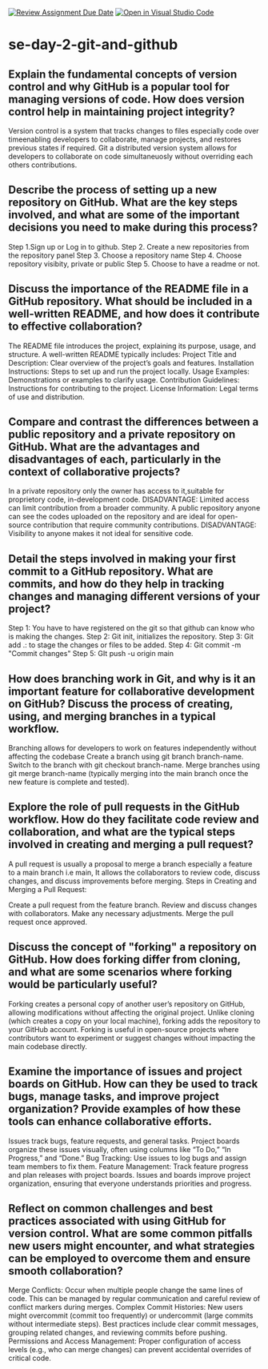 [![Review Assignment Due Date](https://classroom.github.com/assets/deadline-readme-button-22041afd0340ce965d47ae6ef1cefeee28c7c493a6346c4f15d667ab976d596c.svg)](https://classroom.github.com/a/8wgCKhpZ)
[![Open in Visual Studio Code](https://classroom.github.com/assets/open-in-vscode-2e0aaae1b6195c2367325f4f02e2d04e9abb55f0b24a779b69b11b9e10269abc.svg)](https://classroom.github.com/online_ide?assignment_repo_id=16875178&assignment_repo_type=AssignmentRepo)
# se-day-2-git-and-github
## Explain the fundamental concepts of version control and why GitHub is a popular tool for managing versions of code. How does version control help in maintaining project integrity?
Version control is a system that tracks changes to files especially code over timeenabling developers to collaborate, manage projects, and restores previous states if required. Git a distributed version system allows for developers
to collaborate on code simultaneuosly without overriding each others contributions.

## Describe the process of setting up a new repository on GitHub. What are the key steps involved, and what are some of the important decisions you need to make during this process?
Step 1.Sign up or Log in to github.
Step 2. Create a new repositories from the repository panel
Step 3. Choose a repository name
Step 4. Choose repository visibity, private or public
Step 5. Choose to have a readme or not.

## Discuss the importance of the README file in a GitHub repository. What should be included in a well-written README, and how does it contribute to effective collaboration?
The README file introduces the project, explaining its purpose, usage, and structure. A well-written README typically includes:
Project Title and Description: Clear overview of the project’s goals and features.
Installation Instructions: Steps to set up and run the project locally.
Usage Examples: Demonstrations or examples to clarify usage.
Contribution Guidelines: Instructions for contributing to the project.
License Information: Legal terms of use and distribution.

## Compare and contrast the differences between a public repository and a private repository on GitHub. What are the advantages and disadvantages of each, particularly in the context of collaborative projects?
In a private repository only the owner has access to it,suitable for proprietory code, in-development code. 
DISADVANTAGE: Limited access can limit contribution from a broader community.
A public repository anyone can see the codes uploaded on the repository and are ideal for open-source contribution that require community contributions. 
DISADVANTAGE: Visibility to anyone makes it not ideal for sensitive code.

## Detail the steps involved in making your first commit to a GitHub repository. What are commits, and how do they help in tracking changes and managing different versions of your project?
Step 1: You have to have registered on the git so that github can know who is making the changes.
Step 2: Git init, initializes the repository.
Step 3: Git add .: to stage the changes or files to be added.
Step 4: Git commit -m "Commit changes"
Step 5: GIt push -u origin main
## How does branching work in Git, and why is it an important feature for collaborative development on GitHub? Discuss the process of creating, using, and merging branches in a typical workflow.
Branching allows for developers to work on features independently without affecting the codebase
Create a branch using git branch branch-name.
Switch to the branch with git checkout branch-name.
Merge branches using git merge branch-name (typically merging into the main branch once the new feature is complete and tested).

## Explore the role of pull requests in the GitHub workflow. How do they facilitate code review and collaboration, and what are the typical steps involved in creating and merging a pull request?
A pull request is usually a proposal to merge a branch especially a feature to a main branch i.e main, It allows the collaborators to review code, discuss changes, and discuss improvements before merging.
Steps in Creating and Merging a Pull Request:

Create a pull request from the feature branch.
Review and discuss changes with collaborators.
Make any necessary adjustments.
Merge the pull request once approved.


## Discuss the concept of "forking" a repository on GitHub. How does forking differ from cloning, and what are some scenarios where forking would be particularly useful?
Forking creates a personal copy of another user’s repository on GitHub, allowing modifications without affecting the original project. Unlike cloning (which creates a copy on your local machine), forking adds the repository to your GitHub account.
Forking is useful in open-source projects where contributors want to experiment or suggest changes without impacting the main codebase directly.

## Examine the importance of issues and project boards on GitHub. How can they be used to track bugs, manage tasks, and improve project organization? Provide examples of how these tools can enhance collaborative efforts.
Issues track bugs, feature requests, and general tasks. Project boards organize these issues visually, often using columns like “To Do,” “In Progress,” and “Done.”
Bug Tracking: Use issues to log bugs and assign team members to fix them.
Feature Management: Track feature progress and plan releases with project boards.
Issues and boards improve project organization, ensuring that everyone understands priorities and progress.

## Reflect on common challenges and best practices associated with using GitHub for version control. What are some common pitfalls new users might encounter, and what strategies can be employed to overcome them and ensure smooth collaboration?
Merge Conflicts: Occur when multiple people change the same lines of code. This can be managed by regular communication and careful review of conflict markers during merges.
Complex Commit Histories: New users might overcommit (commit too frequently) or undercommit (large commits without intermediate steps). Best practices include clear commit messages, grouping related changes, and reviewing commits before pushing.
Permissions and Access Management: Proper configuration of access levels (e.g., who can merge changes) can prevent accidental overrides of critical code.
